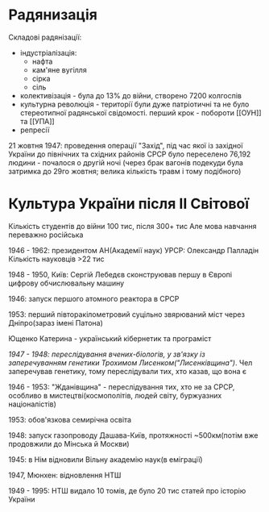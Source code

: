 # Радянизація
Складові радянізації:
- індустріалізація:
	- нафта
	- кам'яне вугілля
	- сірка
	- сіль
- колективізація - була до 13% до війни, створено 7200 колгоспів
- культурна революція - території були дуже патріотичні та не було стереотипної радянської свідомості. перший крок - побороти [[ОУН]] та [[УПА]]
- репресії

21 жовтня 1947: проведення операції "Захід", під час якої із західної України до північних та східних районів СРСР було переселено 76,192 людини - почалося о другій ночі (через брак вагонів подекуди була затримка до 29го жовтня; велика кількість травм і тому подібного)


# Культура України після ІІ Світової
Кількість студентів до війни 100 тис, після 300+ тис
Але мова навчання переважно російська

1946 - 1962: президентом АН(Академії наук) УРСР: Олександр Палладін
Кількість науковців >22 тис

1948 - 1950, Київ: Сергій Лебедєв сконструював першу в Європі цифрову обчислювальну машину

1946: запуск першого атомного реактора в СРСР

1953: перший півторакілометровий суцільно звярюваний міст через Дніпро(зараз імені Патона)

Ющенко Катерина - український кібернетик та програміст

*1947 - 1948: переслідування вчених-біологів, у зв'язку із заперечуванням генетики Трохимом Лисенком("Лисенківщина")*. Чел заперечував генетику, тому переслідували тих, хто казав, що вона є

1946 - 1953: "Жданівщина" - переслідування тих, хто не за СРСР, особливо в мистецтві(космополітів, людей світу, буржуазних націоналістів)

1953: обов'язкова семирічна освіта

1948: запуск газопроводу Дашава-Київ, протяжності ~500км(потім вже продовжили до Мінська й Москви)

1945: в Нім відновили Вільну академію наук(в еміграції)

1947, Мюнхен: відновлення НТШ

1949 - 1995: НТШ видало 10 томів, де було 20 тис статей про історію України


<!--This work is licensed under the Creative Commons Attribution-NonCommercial-ShareAlike 3.0 Unported License. To view a copy of this license, visit https://creativecommons.org/licenses/by-nc-sa/3.0/ or send a letter to Creative Commons, PO Box 1866, Mountain View, CA 94042, USA.-->
